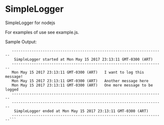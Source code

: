 # SimpleLogger

SimpleLogger for nodejs

For examples of use see example.js.


Sample Output:
```---------------------------------------------------------------------
   ---------------------------------------------------------------------
    SimpleLogger started at Mon May 15 2017 23:13:11 GMT-0300 (ART)
   ---------------------------------------------------------------------
   Mon May 15 2017 23:13:11 GMT-0300 (ART)   I want to log this message!
   Mon May 15 2017 23:13:11 GMT-0300 (ART)   Another message here
   Mon May 15 2017 23:13:11 GMT-0300 (ART)   One more message to be logged
   ---------------------------------------------------------------------
   ---------------------------------------------------------------------
    SimpleLogger ended at Mon May 15 2017 23:13:11 GMT-0300 (ART)
   ---------------------------------------------------------------------```

